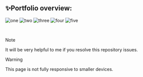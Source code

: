 ## ✨Portfolio overview:
![one](https://github.com/berasumit611/berasumit611/assets/86337318/c68666e1-ea69-41d5-a6c7-d9d965bb79f9)
![two](https://github.com/berasumit611/berasumit611/assets/86337318/95677cfe-e269-4a47-8e94-7bbc0b5d8a1d)
![three](https://github.com/berasumit611/berasumit611/assets/86337318/8d2c2665-4780-49f0-9f48-f17912562fc3)
![four](https://github.com/berasumit611/berasumit611/assets/86337318/d44675df-9d77-4745-a2d1-6492ffaabbec)
![five](https://github.com/berasumit611/berasumit611/assets/86337318/c44e1bf5-094c-4936-9939-0b550b1b38e1)


<br>

> [!NOTE]
> It will be very helpful to me if you resolve this repository issues.

> [!WARNING]
> This page is not fully responsive to smaller devices.
